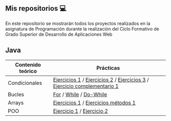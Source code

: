 ## Mis repositorios 💻
En este repositorio se mostrarán todos los proyectos realizados en la asignatura de Programación durante la realización del Ciclo Formativo de Grado Superior de Desarrollo de Aplicaciones Web
## Java

| Contenido teórico | Prácticas |
|-------------------|-----------|
| Condicionales     | [Ejercicios 1](https://github.com/itspaulclear/Java_Projects/blob/main/Condicionales/Pr%C3%A1cticas%20condicionales%201.java "Prácticas de condicionales 1") / [Ejercicios 2](https://github.com/itspaulclear/Java_Projects/blob/main/Condicionales/Pr%C3%A1cticas%20condicionales%202.java "Prácticas de condicionales 2") / [Ejercicios 3](https://github.com/itspaulclear/Java_Projects/blob/main/Condicionales/Pr%C3%A1cticas%20condicionales%203.java "Prácticas de condicionales 3") / [Ejercicio complementario 1](https://github.com/itspaulclear/Java_Projects/blob/main/Condicionales/Ejercicio%20complementario%201.java)|
| Bucles            | [For](https://github.com/itspaulclear/Java_Projects/blob/main/Bucles/BucleFOR.java) / [While](https://github.com/itspaulclear/Java_Projects/blob/main/Bucles/BucleWHILE.java) / [Do-While](https://github.com/itspaulclear/Java_Projects/blob/main/Bucles/BucleDOWHILE.java) |
| Arrays            | [Ejercicios 1](https://github.com/itspaulclear/Java_Projects/blob/main/Arrays/Ejercicios%201.java) / [Ejercicios métodos 1](https://github.com/itspaulclear/Java_Projects/blob/main/Arrays/Ejercicios%20m%C3%A9todos%201.java) |
| POO               | [Ejercicio 1](https://github.com/itspaulclear/Java_Projects/tree/main/POO/Ejercicio%201) / [Ejercicio 2](https://github.com/itspaulclear/Java_Projects/tree/main/POO/Ejercicio%202)

